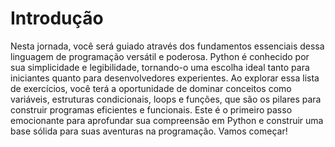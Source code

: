 # Introdução
Nesta jornada, você será guiado através dos fundamentos essenciais dessa linguagem de programação versátil e poderosa. Python é conhecido por sua simplicidade e legibilidade, tornando-o uma escolha ideal tanto para iniciantes quanto para desenvolvedores experientes. Ao explorar essa lista de exercícios, você terá a oportunidade de dominar conceitos como variáveis, estruturas condicionais, loops e funções, que são os pilares para construir programas eficientes e funcionais. Este é o primeiro passo emocionante para aprofundar sua compreensão em Python e construir uma base sólida para suas aventuras na programação. Vamos começar!
